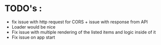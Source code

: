 # TODO's :
  - fix issue with http request for CORS + issue with response from API
  - Loader would be nice
  - Fix issue with multiple rendering of the listed items and logic inside of it
  - Fix issue on app start